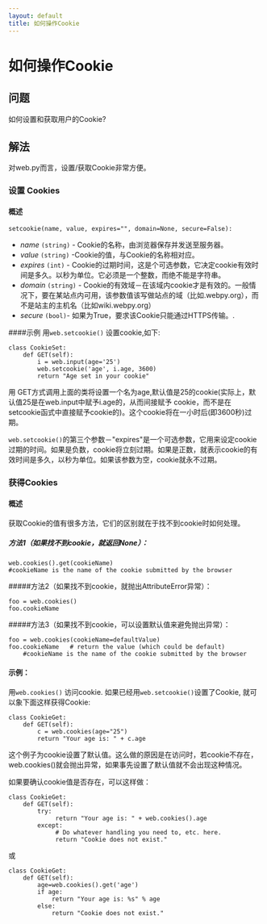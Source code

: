 ```yaml
---
layout: default
title: 如何操作Cookie
---
```


# 如何操作Cookie

## 问题

如何设置和获取用户的Cookie?

## 解法

对web.py而言，设置/获取Cookie非常方便。

### 设置 Cookies
#### 概述

    setcookie(name, value, expires="", domain=None, secure=False):

* *name* `(string)` - Cookie的名称，由浏览器保存并发送至服务器。
* *value* `(string)` -Cookie的值，与Cookie的名称相对应。
* *expires* `(int)` - Cookie的过期时间，这是个可选参数，它决定cookie有效时间是多久。以秒为单位。它必须是一个整数，而绝不能是字符串。
* *domain* `(string)` - Cookie的有效域－在该域内cookie才是有效的。一般情况下，要在某站点内可用，该参数值该写做站点的域（比如.webpy.org），而不是站主的主机名（比如wiki.webpy.org）
* *secure* `(bool)`- 如果为True，要求该Cookie只能通过HTTPS传输。.

####示例
用`web.setcookie()` 设置cookie,如下:

    class CookieSet:
        def GET(self):
            i = web.input(age='25')
            web.setcookie('age', i.age, 3600)
            return "Age set in your cookie"


用 GET方式调用上面的类将设置一个名为age,默认值是25的cookie(实际上，默认值25是在web.input中赋予i.age的，从而间接赋予 cookie，而不是在setcookie函式中直接赋予cookie的)。这个cookie将在一小时后(即3600秒)过期。

`web.setcookie()`的第三个参数－"expires"是一个可选参数，它用来设定cookie过期的时间。如果是负数，cookie将立刻过期。如果是正数，就表示cookie的有效时间是多久，以秒为单位。如果该参数为空，cookie就永不过期。

### 获得Cookies
#### 概述

获取Cookie的值有很多方法，它们的区别就在于找不到cookie时如何处理。

##### 方法1（如果找不到cookie，就返回None）：

    web.cookies().get(cookieName)
    #cookieName is the name of the cookie submitted by the browser

#####方法2（如果找不到cookie，就抛出AttributeError异常）：

    foo = web.cookies()
    foo.cookieName

#####方法3（如果找不到cookie，可以设置默认值来避免抛出异常）：

    foo = web.cookies(cookieName=defaultValue)
    foo.cookieName   # return the value (which could be default)
        #cookieName is the name of the cookie submitted by the browser

#### 示例：
用`web.cookies()` 访问cookie.  如果已经用`web.setcookie()`设置了Cookie, 就可以象下面这样获得Cookie:

    class CookieGet:
        def GET(self):
            c = web.cookies(age="25")
            return "Your age is: " + c.age

这个例子为cookie设置了默认值。这么做的原因是在访问时，若cookie不存在，web.cookies()就会抛出异常，如果事先设置了默认值就不会出现这种情况。

如果要确认cookie值是否存在，可以这样做：

    class CookieGet:
        def GET(self):
            try:
                 return "Your age is: " + web.cookies().age
            except:
                 # Do whatever handling you need to, etc. here.
                 return "Cookie does not exist."

或

    class CookieGet:
        def GET(self):
            age=web.cookies().get('age')
            if age:
                return "Your age is: %s" % age
            else:
                return "Cookie does not exist."
